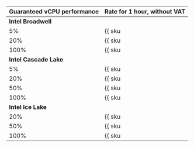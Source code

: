 Guaranteed vCPU performance | Rate for 1 hour, without VAT
--- | ---
**Intel Broadwell** |
5% | {{ sku|KZT|compute.vm.cpu.c05|string }}
20% | {{ sku|KZT|compute.vm.cpu.c20|string }}
100% | {{ sku|KZT|compute.vm.cpu.c100|string }}
**Intel Cascade Lake** |
5% | {{ sku|KZT|compute.vm.cpu.c05.v2|string }}
20% | {{ sku|KZT|compute.vm.cpu.c20.v2|string }}
50% | {{ sku|KZT|compute.vm.cpu.50.v2|string }}
100% | {{ sku|KZT|compute.vm.cpu.c100.v2|string }}
**Intel Ice Lake** |
20% | {{ sku|KZT|compute.vm.cpu.c20.v3|string }}
50% | {{ sku|KZT|compute.vm.cpu.c50.v3|string }}
100% | {{ sku|KZT|compute.vm.cpu.c100.v3|string }}
